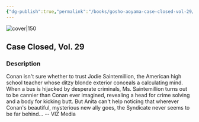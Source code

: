```yaml
---
{"dg-publish":true,"permalink":"/books/gosho-aoyama-case-closed-vol-29/","title":"\"Detektiv Conan Vol. 29\"","tags":["manga","crime"]}
---
```




![cover|150](http://books.google.com/books/content?id=eVD0AQAAQBAJ&printsec=frontcover&img=1&zoom=1&source=gbs_api)

## Case Closed, Vol. 29

### Description

Conan isn't sure whether to trust Jodie Saintemillion, the American high school teacher whose ditzy blonde exterior conceals a calculating mind. When a bus is hijacked by desperate criminals, Ms. Saintemillion turns out to be cannier than Conan ever imagined, revealing a head for crime solving and a body for kicking butt. But Anita can't help noticing that wherever Conan's beautiful, mysterious new ally goes, the Syndicate never seems to be far behind... -- VIZ Media
```